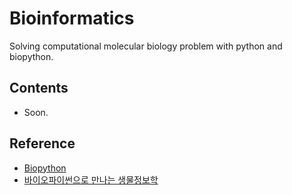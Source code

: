 # Bioinformatics

Solving computational molecular biology problem with python and biopython.

## Contents

- Soon.

## Reference

- [Biopython](https://github.com/biopython/biopython)
- [바이오파이썬으로 만나는 생물정보학](https://korbillgates.tistory.com/)
